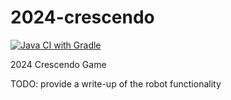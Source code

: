 # 2024-crescendo
[![Java CI with Gradle](https://github.com/frc-4931/2024-crescendo/actions/workflows/gradle.yml/badge.svg)](https://github.com/frc-4931/2024-crescendo/actions/workflows/gradle.yml)

2024 Crescendo Game

TODO: provide a write-up of the robot functionality 


